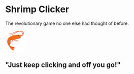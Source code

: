 # Shrimp Clicker

The revolutionary game no one else had thought of before.

![shrimp](./shrimp.png)

## "Just keep clicking and off you go!"
